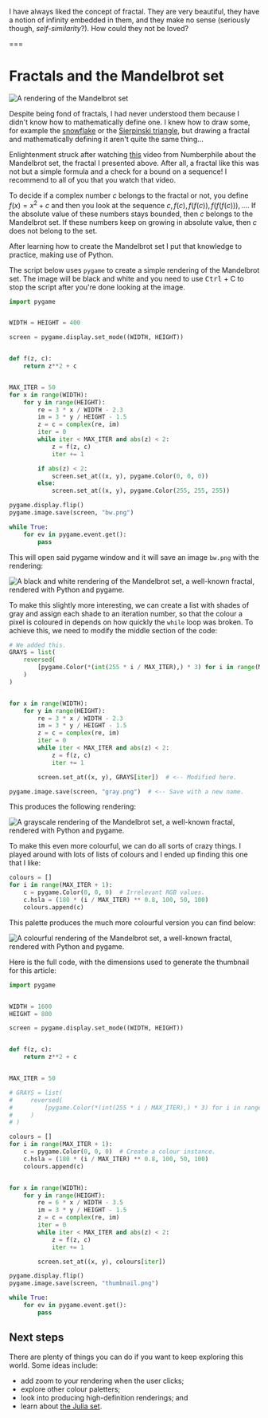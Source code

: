 I have always liked the concept of fractal. They are very beautiful, they have a notion of infinity embedded in them, and they make no sense (seriously though, _self-similarity_?). How could they not be loved?

===

# Fractals and the Mandelbrot set

![A rendering of the Mandelbrot set](./thumbnail.webp)

Despite being fond of fractals, I had never understood them because I didn't know how to mathematically define one.
I knew how to draw some, for example the [snowflake](https://en.wikipedia.org/wiki/Koch_snowflake) or the [Sierpinski triangle](https://en.wikipedia.org/wiki/Sierpinski_triangle), but drawing a fractal and mathematically defining it aren't quite the same thing...

Enlightenment struck after watching [this](https://www.youtube.com/watch?v=NGMRB4O922I) video from Numberphile about the Mandelbrot set, the fractal I presented above.
After all, a fractal like this was not but a simple formula and a check for a bound on a sequence!
I recommend to all of you that you watch that video.

To decide if a complex number $c$ belongs to the fractal or not, you define $f(x) = x^2 + c$ and then you look at the sequence $c, f(c), f(f(c)), f(f(f(c))), ...$.
If the absolute value of these numbers stays bounded, then $c$ belongs to the Mandelbrot set.
If these numbers keep on growing in absolute value, then $c$ does not belong to the set.

After learning how to create the Mandelbrot set I put that knowledge to practice, making use of Python.

The script below uses `pygame` to create a simple rendering of the Mandelbrot set.
The image will be black and white and you need to use <kbd>Ctrl</kbd> + </kbd>C</kbd> to stop the script after you're done looking at the image.

```py
import pygame


WIDTH = HEIGHT = 400

screen = pygame.display.set_mode((WIDTH, HEIGHT))


def f(z, c):
    return z**2 + c


MAX_ITER = 50
for x in range(WIDTH):
    for y in range(HEIGHT):
        re = 3 * x / WIDTH - 2.3
        im = 3 * y / HEIGHT - 1.5
        z = c = complex(re, im)
        iter = 0
        while iter < MAX_ITER and abs(z) < 2:
            z = f(z, c)
            iter += 1

        if abs(z) < 2:
            screen.set_at((x, y), pygame.Color(0, 0, 0))
        else:
            screen.set_at((x, y), pygame.Color(255, 255, 255))

pygame.display.flip()
pygame.image.save(screen, "bw.png")

while True:
    for ev in pygame.event.get():
        pass
```

This will open said pygame window and it will save an image `bw.png` with the rendering:

![A black and white rendering of the Mandelbrot set, a well-known fractal, rendered with Python and pygame.](_bw.webp "Black and white rendering of the Mandelbrot set.")


To make this slightly more interesting, we can create a list with shades of gray and assign each shade to an iteration number, so that the colour a pixel is coloured in depends on how quickly the `while` loop was broken.
To achieve this, we need to modify the middle section of the code:

```py
# We added this.
GRAYS = list(
    reversed(
        [pygame.Color(*(int(255 * i / MAX_ITER),) * 3) for i in range(MAX_ITER + 1)]
    )
)


for x in range(WIDTH):
    for y in range(HEIGHT):
        re = 3 * x / WIDTH - 2.3
        im = 3 * y / HEIGHT - 1.5
        z = c = complex(re, im)
        iter = 0
        while iter < MAX_ITER and abs(z) < 2:
            z = f(z, c)
            iter += 1

        screen.set_at((x, y), GRAYS[iter])  # <-- Modified here.

pygame.image.save(screen, "gray.png")  # <-- Save with a new name.
```

This produces the following rendering:

![A grayscale rendering of the Mandelbrot set, a well-known fractal, rendered with Python and pygame.](_gray.webp "A grayscale rendering of the Mandelbrot set.")


To make this even more colourful, we can do all sorts of crazy things.
I played around with lots of lists of colours and I ended up finding this one that I like:

```py
colours = []
for i in range(MAX_ITER + 1):
    c = pygame.Color(0, 0, 0)  # Irrelevant RGB values.
    c.hsla = (180 * (i / MAX_ITER) ** 0.8, 100, 50, 100)
    colours.append(c)
```

This palette produces the much more colourful version you can find below:

![A colourful rendering of the Mandelbrot set, a well-known fractal, rendered with Python and pygame.](_colours.webp "A grayscale rendering of the Mandelbrot set.")

Here is the full code, with the dimensions used to generate the thumbnail for this article:

```py
import pygame


WIDTH = 1600
HEIGHT = 800

screen = pygame.display.set_mode((WIDTH, HEIGHT))


def f(z, c):
    return z**2 + c


MAX_ITER = 50

# GRAYS = list(
#     reversed(
#         [pygame.Color(*(int(255 * i / MAX_ITER),) * 3) for i in range(MAX_ITER + 1)]
#     )
# )

colours = []
for i in range(MAX_ITER + 1):
    c = pygame.Color(0, 0, 0)  # Create a colour instance.
    c.hsla = (180 * (i / MAX_ITER) ** 0.8, 100, 50, 100)
    colours.append(c)


for x in range(WIDTH):
    for y in range(HEIGHT):
        re = 6 * x / WIDTH - 3.5
        im = 3 * y / HEIGHT - 1.5
        z = c = complex(re, im)
        iter = 0
        while iter < MAX_ITER and abs(z) < 2:
            z = f(z, c)
            iter += 1

        screen.set_at((x, y), colours[iter])

pygame.display.flip()
pygame.image.save(screen, "thumbnail.png")

while True:
    for ev in pygame.event.get():
        pass
```


## Next steps

There are plenty of things you can do if you want to keep exploring this world.
Some ideas include:

 - add zoom to your rendering when the user clicks;
 - explore other colour paletters;
 - look into producing high-definition renderings; and
 - learn about [the Julia set](/blog/julia-set).

